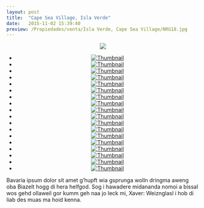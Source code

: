 ```yaml
---
layout: post
title:  "Cape Sea Village, Isla Verde"
date:   2015-11-02 15:39:40
preview: /Propiedades/venta/Isla Verde, Cape Sea Village/NRG18.jpg
---
```


<center>
	<div class="mainImg">
		<img src="/Edweb/Propiedades/venta/Isla Verde, Cape Sea Village/NRG18.jpg" class="custom">
	</div>
	<!--aqui comienza las fotos pequeñas -->
	<ul class="thumbnails">
	  <li>
	    <a href="/Edweb/Propiedades/venta/Isla Verde, Cape Sea Village/NRG18.jpg">
	      <img class="tumbnails" src="/Edweb/Propiedades/venta/Isla Verde, Cape Sea Village/NRG18.jpg" alt="Thumbnail">
	    </a>
	  </li>
	  <li>
	    <a href="/Edweb/Propiedades/venta/Isla Verde, Cape Sea Village/NRG1.jpg">
	      <img class="tumbnails" src="/Edweb/Propiedades/venta/Isla Verde, Cape Sea Village/NRG1.jpg" alt="Thumbnail">
	    </a>
	  </li>
	  <li>
	    <a href="/Edweb/Propiedades/venta/Isla Verde, Cape Sea Village/NRG2.jpg">
	      <img class="tumbnails" src="/Edweb/Propiedades/venta/Isla Verde, Cape Sea Village/NRG2.jpg" alt="Thumbnail">
	    </a>
	  </li>
	  <li>
	    <a href="/Edweb/Propiedades/venta/Isla Verde, Cape Sea Village/NRG3.jpg">
	      <img class="tumbnails" src="/Edweb/Propiedades/venta/Isla Verde, Cape Sea Village/NRG3.jpg" alt="Thumbnail">
	    </a>
	  </li>
	  <li>
	    <a href="/Edweb/Propiedades/venta/Isla Verde, Cape Sea Village/NRG4.jpg">
	      <img class="tumbnails" src="/Edweb/Propiedades/venta/Isla Verde, Cape Sea Village/NRG4.jpg" alt="Thumbnail">
	    </a>
	  </li>
	  <li>
	    <a href="/Edweb/Propiedades/venta/Isla Verde, Cape Sea Village/NRG5.jpg">
	      <img class="tumbnails" src="/Edweb/Propiedades/venta/Isla Verde, Cape Sea Village/NRG5.jpg" alt="Thumbnail">
	    </a>
	  </li>
	  <li>
	    <a href="/Edweb/Propiedades/venta/Isla Verde, Cape Sea Village/NRG6.jpg">
	      <img class="tumbnails" src="/Edweb/Propiedades/venta/Isla Verde, Cape Sea Village/NRG6.jpg" alt="Thumbnail">
	    </a>
	  </li>
		<li>
	    <a href="/Edweb/Propiedades/venta/Isla Verde, Cape Sea Village/NRG7.jpg">
	      <img class="tumbnails" src="/Edweb/Propiedades/venta/Isla Verde, Cape Sea Village/NRG7.jpg" alt="Thumbnail">
	    </a>
	  </li>
		<li>
	    <a href="/Edweb/Propiedades/venta/Isla Verde, Cape Sea Village/NRG8.jpg">
	      <img class="tumbnails" src="/Edweb/Propiedades/venta/Isla Verde, Cape Sea Village/NRG8.jpg" alt="Thumbnail">
	    </a>
	  </li>
		<li>
	    <a href="/Edweb/Propiedades/venta/Isla Verde, Cape Sea Village/NRG9.jpg">
	      <img class="tumbnails" src="/Edweb/Propiedades/venta/Isla Verde, Cape Sea Village/NRG9.jpg" alt="Thumbnail">
	    </a>
	  </li>
		<li>
	    <a href="/Edweb/Propiedades/venta/Isla Verde, Cape Sea Village/NRG10.jpg">
	      <img class="tumbnails" src="/Edweb/Propiedades/venta/Isla Verde, Cape Sea Village/NRG10.jpg" alt="Thumbnail">
	    </a>
	  </li>
		<li>
	    <a href="/Edweb/Propiedades/venta/Isla Verde, Cape Sea Village/NRG11.jpg">
	      <img class="tumbnails" src="/Edweb/Propiedades/venta/Isla Verde, Cape Sea Village/NRG11.jpg" alt="Thumbnail">
	    </a>
	  </li>
		<li>
	    <a href="/Edweb/Propiedades/venta/Isla Verde, Cape Sea Village/NRG12.jpg">
	      <img class="tumbnails" src="/Edweb/Propiedades/venta/Isla Verde, Cape Sea Village/NRG12.jpg" alt="Thumbnail">
	    </a>
	  </li>
		<li>
	    <a href="/Edweb/Propiedades/venta/Isla Verde, Cape Sea Village/NRG13.jpg">
	      <img class="tumbnails" src="/Edweb/Propiedades/venta/Isla Verde, Cape Sea Village/NRG13.jpg" alt="Thumbnail">
	    </a>
	  </li>
		<li>
	    <a href="/Edweb/Propiedades/venta/Isla Verde, Cape Sea Village/NRG14.jpg">
	      <img class="tumbnails" src="/Edweb/Propiedades/venta/Isla Verde, Cape Sea Village/NRG14.jpg" alt="Thumbnail">
	    </a>
	  </li>
		<li>
	    <a href="/Edweb/Propiedades/venta/Isla Verde, Cape Sea Village/NRG15.jpg">
	      <img class="tumbnails" src="/Edweb/Propiedades/venta/Isla Verde, Cape Sea Village/NRG15.jpg" alt="Thumbnail">
	    </a>
	  </li>
		<li>
	    <a href="/Edweb/Propiedades/venta/Isla Verde, Cape Sea Village/NRG16.jpg">
	      <img class="tumbnails" src="/Edweb/Propiedades/venta/Isla Verde, Cape Sea Village/NRG16.jpg" alt="Thumbnail">
	    </a>
	  </li>
		<li>
	    <a href="/Edweb/Propiedades/venta/Isla Verde, Cape Sea Village/NRG17.jpg">
	      <img class="tumbnails" src="/Edweb/Propiedades/venta/Isla Verde, Cape Sea Village/NRG17.jpg" alt="Thumbnail">
	    </a>
	  </li>
	</ul>
	<script src="https://ajax.googleapis.com/ajax/libs/jquery/1.9.1/jquery.min.js"></script>
	<script type="text/javascript" src="/Edweb/js/jquery.simpleGal.js"></script>
	<script>
		$(document).ready(function () {
			$('.thumbnails').simpleGal({
				mainImage: '.custom'
			});
		});
	</script>
</center>

Bavaria ipsum dolor sit amet g’hupft wia gsprunga wolln dringma aweng oba Biazelt hogg di hera helfgod. Sog i hawadere midananda nomoi a bissal wos gehd ollaweil gor kumm geh naa jo leck mi, Xaver: Weiznglasl i hob di liab des muas ma hoid kenna.
